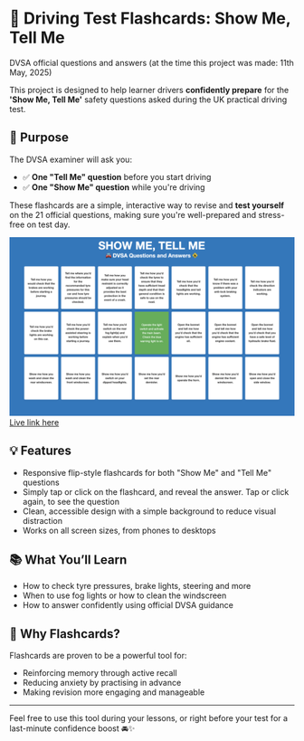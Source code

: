 # 🚗 Driving Test Flashcards: Show Me, Tell Me

DVSA official questions and answers (at the time this project was made: 11th May, 2025)

This project is designed to help learner drivers **confidently prepare** for the **'Show Me, Tell Me'** safety questions asked during the UK practical driving test.

## 🎯 Purpose

The DVSA examiner will ask you:
- ✅ **One "Tell Me" question** before you start driving
- ✅ **One "Show Me" question** while you're driving

These flashcards are a simple, interactive way to revise and **test yourself** on the 21 official questions, making sure you're well-prepared and stress-free on test day.

![](flashcards.png)
[Live link here](https://leannecodes.github.io/flashcards/)

## 💡 Features

- Responsive flip-style flashcards for both "Show Me" and "Tell Me" questions
- Simply tap or click on the flashcard, and reveal the answer. Tap or click again, to see the question
- Clean, accessible design with a simple background to reduce visual distraction
- Works on all screen sizes, from phones to desktops

## 📚 What You’ll Learn

- How to check tyre pressures, brake lights, steering and more
- When to use fog lights or how to clean the windscreen
- How to answer confidently using official DVSA guidance

## 🧠 Why Flashcards?

Flashcards are proven to be a powerful tool for:
- Reinforcing memory through active recall
- Reducing anxiety by practising in advance
- Making revision more engaging and manageable

---

Feel free to use this tool during your lessons, or right before your test for a last-minute confidence boost 🚘✨
